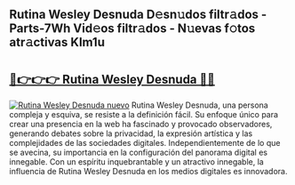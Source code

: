 ## Rutina Wesley Desnuda D𝚎sn𝚞dos filtr𝚊dos - Parts-7Wh Vid𝚎os filtr𝚊dos - N𝚞evas f𝚘tos atr𝚊ctivas KIm1u

# <h2><a href="http://mbaf50v.tromn.icu/?c=Rutina+Wesley+Desnuda">🔗👉👉👉 Rutina Wesley Desnuda 🔗🔗</a></h2>

[![Rutina Wesley Desnuda nuevo](https://i.imgur.com/pEAQMta.gif)](http://mbaf50v.tromn.icu/?c=Rutina+Wesley+Desnuda)
Rutina Wesley Desnuda, una persona compleja y esquiva, se resiste a la definición fácil. Su enfoque único para crear una presencia en la web ha fascinado y provocado observadores, generando debates sobre la privacidad, la expresión artística y las complejidades de las sociedades digitales. Independientemente de lo que se avecina, su importancia en la configuración del panorama digital es innegable. Con un espíritu inquebrantable y un atractivo innegable, la influencia de Rutina Wesley Desnuda en los medios digitales es innovadora.
